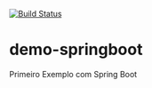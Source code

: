 [![Build Status](https://travis-ci.org/joaoslz/demo-springboot.svg?branch=master)](https://travis-ci.org/joaoslz/demo-springboot)

# demo-springboot
Primeiro Exemplo com Spring Boot
